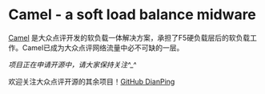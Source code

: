 Camel - a soft load balance midware
================

[Camel](https://github.com/leonindy/camel) 是大众点评开发的软负载一体解决方案，承担了F5硬负载层后的软负载工作。Camel已成为大众点评网络流量中必不可缺的一层。

*项目正在申请开源中，请大家保持关注^_^*

欢迎关注大众点评开源的其余项目！[GitHub DianPing](https://github.com/dianping) 
